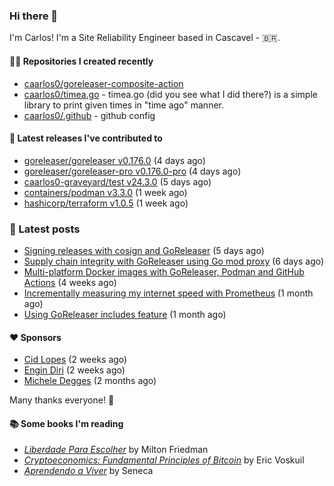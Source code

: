 ### Hi there 👋

I'm Carlos! I'm a Site Reliability Engineer based in Cascavel - 🇧🇷.

#### 👨‍💻 Repositories I created recently
- [caarlos0/goreleaser-composite-action](https://github.com/caarlos0/goreleaser-composite-action)
- [caarlos0/timea.go](https://github.com/caarlos0/timea.go) - timea.go (did you see what I did there?) is a simple library to print given times in &#34;time ago&#34; manner.
- [caarlos0/.github](https://github.com/caarlos0/.github) - github config

#### 🚀 Latest releases I've contributed to


- [goreleaser/goreleaser v0.176.0](https://github.com/goreleaser/goreleaser/releases/tag/v0.176.0) (4 days ago)
- [goreleaser/goreleaser-pro v0.176.0-pro](https://github.com/goreleaser/goreleaser-pro/releases/tag/v0.176.0-pro) (4 days ago)
- [caarlos0-graveyard/test v24.3.0](https://github.com/caarlos0-graveyard/test/releases/tag/v24.3.0) (5 days ago)
- [containers/podman v3.3.0](https://github.com/containers/podman/releases/tag/v3.3.0) (1 week ago)
- [hashicorp/terraform v1.0.5](https://github.com/hashicorp/terraform/releases/tag/v1.0.5) (1 week ago)

### 📄 Latest posts
- [Signing releases with cosign and GoReleaser](https://carlosbecker.com/posts/goreleaser-cosign/) (5 days ago)
- [Supply chain integrity with GoReleaser using Go mod proxy](https://carlosbecker.com/posts/supply-chain-goreleaser-go-mod-proxy/) (6 days ago)
- [Multi-platform Docker images with GoReleaser, Podman and GitHub Actions](https://carlosbecker.com/posts/goreleaser-actions-podman/) (4 weeks ago)
- [Incrementally measuring my internet speed with Prometheus](https://carlosbecker.com/posts/speedtest-prometheus/) (1 month ago)
- [Using GoReleaser includes feature](https://carlosbecker.com/posts/goreleaser-includes/) (1 month ago)

#### ❤️ Sponsors
- [Cid Lopes](https://github.com/supercid) (2 weeks ago)
- [Engin Diri](https://github.com/dirien) (2 weeks ago)
- [Michele Degges](https://github.com/mdeggies) (2 months ago)

Many thanks everyone! 🙏

#### 📚 Some books I'm reading
- _[Liberdade Para Escolher](https://www.goodreads.com/book/show/17238591-liberdade-para-escolher)_ by Milton Friedman
- _[Cryptoeconomics: Fundamental Principles of Bitcoin](https://www.goodreads.com/book/show/56919322-cryptoeconomics)_ by Eric Voskuil
- _[Aprendendo a Viver](https://www.goodreads.com/book/show/28219486-aprendendo-a-viver)_ by Seneca
